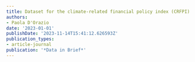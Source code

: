 ```yaml
---
title: Dataset for the climate-related financial policy index (CRFPI)
authors:
- Paola D'Orazio
date: '2023-01-01'
publishDate: '2023-11-14T15:41:12.626593Z'
publication_types:
- article-journal
publication: '*Data in Brief*'
---
```

